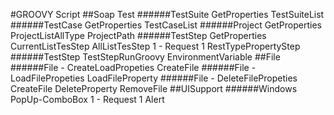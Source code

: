 #GROOVY Script
##Soap Test
######TestSuite
	GetProperties
	TestSuiteList
######TestCase
	GetProperties
	TestCaseList
######Project
	GetProperties
	ProjectListAllType
	ProjectPath
######TestStep
	GetProperties
	CurrentListTesStep
	AllListTesStep
	1 - Request 1
	RestTypePropertyStep
######TestStep
	TestStepRunGroovy
	EnvironmentVariable
##File
######File - CreateLoadPropeties
	CreateFile
######File - LoadFilePropeties
	LoadFileProperty
######File - DeleteFilePropeties
	CreateFile
	DeleteProperty
	RemoveFile
##UISupport
######Windows
	PopUp-ComboBox
	1 - Request 1
	Alert